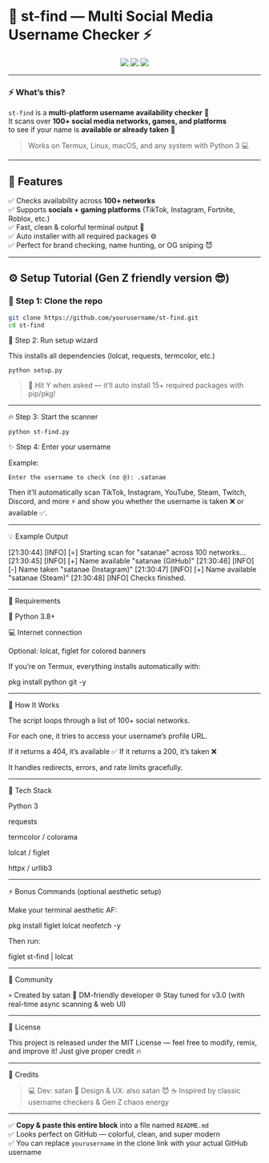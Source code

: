 # 🔎 st-find — Multi Social Media Username Checker ⚡

<p align="center">
  <img src="https://img.shields.io/badge/Made%20with-Python-3776AB?logo=python&logoColor=white">
  <img src="https://img.shields.io/badge/Version-2.0-orange?style=flat-square">
  <img src="https://img.shields.io/badge/Creator-satan-red?style=flat-square">
</p>

---

### ⚡ What’s this?
`st-find` is a **multi-platform username availability checker** 🧠  
It scans over **100+ social media networks, games, and platforms**  
to see if your name is **available or already taken** 👤  

> Works on Termux, Linux, macOS, and any system with Python 3 💻

---

## 🚀 Features

✅ Checks availability across **100+ networks**  
✅ Supports **socials + gaming platforms** (TikTok, Instagram, Fortnite, Roblox, etc.)  
✅ Fast, clean & colorful terminal output 💅  
✅ Auto installer with all required packages ⚙️  
✅ Perfect for brand checking, name hunting, or OG sniping 😈

---

## ⚙️ Setup Tutorial (Gen Z friendly version 😎)

### 🧩 Step 1: Clone the repo

```bash
git clone https://github.com/yourusername/st-find.git
cd st-find
```
💽 Step 2: Run setup wizard

This installs all dependencies (lolcat, requests, termcolor, etc.)
```
python setup.py
```
> 👀 Hit Y when asked — it’ll auto install 15+ required packages with pip/pkg!




---

🔥 Step 3: Start the scanner
```
python st-find.py
```
✨ Step 4: Enter your username

Example:
```
Enter the username to check (no @): .satanae
```
Then it’ll automatically scan TikTok, Instagram, YouTube, Steam, Twitch, Discord, and more ⚡
and show you whether the username is taken ❌ or available ✅.


---

💡 Example Output

[21:30:44] [INFO] [=] Starting scan for "satanae" across 100 networks...
[21:30:45] [INFO] [+] Name available "satanae (GitHub)"
[21:30:46] [INFO] [-] Name taken "satanae (Instagram)"
[21:30:47] [INFO] [+] Name available "satanae (Steam)"
[21:30:48] [INFO] Checks finished.


---

🧰 Requirements

🐍 Python 3.8+

💻 Internet connection

Optional: lolcat, figlet for colored banners


If you’re on Termux, everything installs automatically with:

pkg install python git -y


---

🧠 How It Works

The script loops through a list of 100+ social networks.

For each one, it tries to access your username’s profile URL.

If it returns a 404, it’s available ✅
If it returns a 200, it’s taken ❌

It handles redirects, errors, and rate limits gracefully.



---

🎨 Tech Stack

Python 3

requests

termcolor / colorama

lolcat / figlet

httpx / urllib3



---

⚡ Bonus Commands (optional aesthetic setup)

Make your terminal aesthetic AF:

pkg install figlet lolcat neofetch -y

Then run:

figlet st-find | lolcat


---

💬 Community

💀 Created by satan
📧 DM-friendly developer
🌐 Stay tuned for v3.0 (with real-time async scanning & web UI)


---

🧩 License

This project is released under the MIT License — feel free to modify, remix, and improve it!
Just give proper credit 🔥


---

🖤 Credits

> 💻 Dev: satan
🎨 Design & UX: also satan 😈
☕ Inspired by classic username checkers & Gen Z chaos energy



---

✅ **Copy & paste this entire block** into a file named `README.md`  
✅ Looks perfect on GitHub — colorful, clean, and super modern  
✅ You can replace `yourusername` in the clone link with your actual GitHub username  
